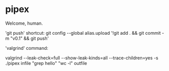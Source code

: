 # pipex

Welcome, human.

'git push' shortcut:
git config --global alias.upload '!git add . && git commit -m "v0.1" && git push'

'valgrind' command:

 valgrind --leak-check=full --show-leak-kinds=all --trace-children=yes -s ./pipex infile "grep hello" "wc -l" outfile